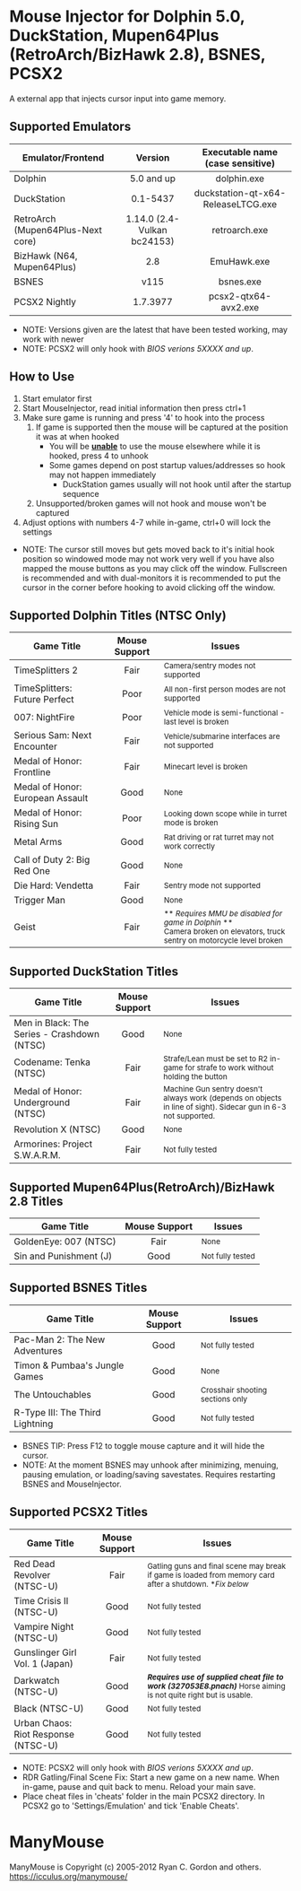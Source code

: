 # Mouse Injector for Dolphin 5.0, DuckStation, Mupen64Plus (RetroArch/BizHawk 2.8), BSNES, PCSX2

A external app that injects cursor input into game memory.
## Supported Emulators
| Emulator/Frontend | Version | Executable name (case sensitive) |
| --- | :---: | :---: |
| Dolphin | 5.0 and up | dolphin.exe |
| DuckStation | 0.1-5437 | duckstation-qt-x64-ReleaseLTCG.exe |
| RetroArch (Mupen64Plus-Next core) | 1.14.0 (2.4-Vulkan bc24153)| retroarch.exe |
| BizHawk (N64, Mupen64Plus) | 2.8 | EmuHawk.exe |
| BSNES | v115 | bsnes.exe |
| PCSX2 Nightly | 1.7.3977 | pcsx2-qtx64-avx2.exe |
* NOTE: Versions given are the latest that have been tested working, may work with newer
* NOTE: PCSX2 will only hook with *BIOS verions 5XXXX and up*.

## How to Use
1. Start emulator first
2. Start MouseInjector, read initial information then press ctrl+1
3. Make sure game is running and press '4' to hook into the process
    1. If game is supported then the mouse will be captured at the position it was at when hooked
        * You will be <b><u>unable</u></b> to use the mouse elsewhere while it is hooked, press 4 to unhook
        * Some games depend on post startup values/addresses so hook may not happen immediately
            * DuckStation games usually will not hook until after the startup sequence
    2. Unsupported/broken games will not hook and mouse won't be captured
4. Adjust options with numbers 4-7 while in-game, ctrl+0 will lock the settings
* NOTE: The cursor still moves but gets moved back to it's initial hook position so windowed mode may not
work very well if you have also mapped the mouse buttons as you may click off the window. Fullscreen is
recommended and with dual-monitors it is recommended to put the cursor in the corner before hooking to
avoid clicking off the window.

## Supported Dolphin Titles (NTSC Only)
| Game Title | Mouse Support | Issues |
| --- | :---: | ----------- |
| TimeSplitters 2 | Fair | <sup>Camera/sentry modes not supported</sub> |
| TimeSplitters: Future Perfect | Poor | <sup>All non-first person modes are not supported</sub> |
| 007: NightFire | Poor | <sup>Vehicle mode is semi-functional - last level is broken</sub> |
| Serious Sam: Next Encounter | Fair | <sup>Vehicle/submarine interfaces are not supported</sub> |
| Medal of Honor: Frontline | Fair | <sup>Minecart level is broken</sub> |
| Medal of Honor: European Assault | Good | <sup>None</sub> |
| Medal of Honor: Rising Sun | Poor | <sup>Looking down scope while in turret mode is broken</sub> |
| Metal Arms | Good | <sup>Rat driving or rat turret may not work correctly<sup> |
| Call of Duty 2: Big Red One | Good | <sup>None</sub> |
| Die Hard: Vendetta | Fair | <sup>Sentry mode not supported</sub> |
| Trigger Man | Good | <sup>None</sub> |
| Geist | Fair | <sup> ** *Requires MMU be disabled for game in Dolphin* ** <br />Camera broken on elevators, truck sentry on motorcycle level broken</sub> |

## Supported DuckStation Titles
| Game Title | Mouse Support | Issues |
| --- | :---: | ----------- |
| Men in Black: The Series - Crashdown (NTSC) | Good | <sup>None</sub> |
| Codename: Tenka (NTSC) | Fair | <sup>Strafe/Lean must be set to R2 in-game for strafe to work without holding the button</sub> |
| Medal of Honor: Underground (NTSC) | Fair | <sup>Machine Gun sentry doesn't always work (depends on objects in line of sight). Sidecar gun in 6-3 not supported.</sub> |
| Revolution X (NTSC) | Good | <sup>None</sub> |
| Armorines: Project S.W.A.R.M. | Fair | <sup>Not fully tested</sub> |

## Supported Mupen64Plus(RetroArch)/BizHawk 2.8 Titles
| Game Title | Mouse Support | Issues |
| --- | :---: | ----------- |
| GoldenEye: 007 (NTSC) | Fair | <sup>None</sub> |
| Sin and Punishment (J) | Good | <sup>Not fully tested</sub> |

## Supported BSNES Titles
| Game Title | Mouse Support | Issues |
| --- | :---: | ----------- |
| Pac-Man 2: The New Adventures | Good | <sup>Not fully tested</sub> |
| Timon & Pumbaa's Jungle Games | Good | <sup>None</sub> |
| The Untouchables | Good | <sup>Crosshair shooting sections only</sub> |
| R-Type III: The Third Lightning | Good | <sup>Not fully tested</sub> |
* BSNES TIP: Press F12 to toggle mouse capture and it will hide the cursor.
* NOTE: At the moment BSNES may unhook after minimizing, menuing, pausing emulation, or loading/saving savestates. Requires restarting BSNES and MouseInjector.

## Supported PCSX2 Titles
| Game Title | Mouse Support | Issues |
| --- | :---: | ----------- |
| Red Dead Revolver (NTSC-U) | Fair | <sup>Gatling guns and final scene may break if game is loaded from memory card after a shutdown.  **Fix below*</sub> |
| Time Crisis II (NTSC-U) | Good | <sup>Not fully tested</sub> |
| Vampire Night (NTSC-U) | Good | <sup>Not fully tested</sub> |
| Gunslinger Girl Vol. 1 (Japan) | Fair | <sup>Not fully tested</sub> |
| Darkwatch (NTSC-U) | Good | <sup>***Requires use of supplied cheat file to work (327053E8.pnach)*** Horse aiming is not quite right but is usable.</sub> |
| Black (NTSC-U) | Good | <sup>Not fully tested</sub> |
| Urban Chaos: Riot Response (NTSC-U) | Good | <sup>Not fully tested</sub> |
* NOTE: PCSX2 will only hook with *BIOS verions 5XXXX and up*.
* RDR Gatling/Final Scene Fix: Start a new game on a new name. When in-game, pause and quit back to menu. Reload your main save.
* Place cheat files in 'cheats' folder in the main PCSX2 directory. In PCSX2 go to 'Settings/Emulation' and tick 'Enable Cheats'.

# ManyMouse

ManyMouse is Copyright (c) 2005-2012 Ryan C. Gordon and others. https://icculus.org/manymouse/
